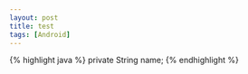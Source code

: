 ```yaml
---
layout: post
title: test
tags: [Android]
---
```


{% highlight java %}
	private String name;
{% endhighlight %}